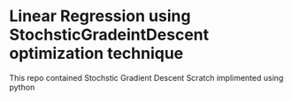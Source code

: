 # Linear Regression using StochsticGradeintDescent optimization technique
This repo contained Stochstic Gradient Descent Scratch implimented using python

